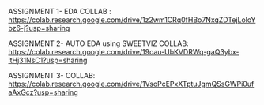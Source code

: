 ASSIGNMENT 1- 
EDA COLLAB : https://colab.research.google.com/drive/1z2wm1CRq0fHBo7NxqZDTejLoloYbz6-j?usp=sharing


ASSIGNMENT 2- AUTO EDA using SWEETVIZ
COLLAB: https://colab.research.google.com/drive/19oau-UbKVDRWq-gaQ3ybx-itHj31NsC1?usp=sharing

ASSIGNMENT 3-
COLLAB: https://colab.research.google.com/drive/1VsoPcEPxXTptuJgmQSsGWPi0ufaAxGcz?usp=sharing
